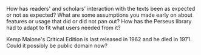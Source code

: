 How has readers' and scholars' interaction with the texts been as expected or not as expected? 
What are some assumptions you made early on about features or usage that did or did not pan out?
How has the Perseus library had to adapt to fit what users needed from it? 

Kemp Malone's Critical Edition is last released in 1962 and he died in 1971. Could it possibly be public domain now?
